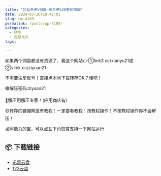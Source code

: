 ```yaml
---
title: "昆廷夫夫V080-泰兰德520重制精编"
date: 2024-05-26T19:42:01
slug: wp-4109
permalink: /posts/wp-4109/
categories:
  - 精华
  - 昆廷夫夫
tags:

---
```


如果两个网盘都没有资源了，看这个网站👉①link3.cc/xianyu21或②vlink.cc/ziyuan21

不需要注册账号！直接点本地下载转存OK？懂吧！

🟢解压密码:ziyuan21

🔵解压用解压专家！(应用商店有)

🟡转存的链接网盘有教程！一定要看教程！按教程操作！不按教程操作你不会解压！

💰🈶能力的宝，可以点左下角赞赏支持一下网站运行

## 📦 下载链接
- [迅雷云盘](https://blziyuan21.com/pay-download/4109?key=abfc76f731&down_id=0)
- [123云盘](https://blziyuan21.com/pay-download/4109?key=abfc76f731&down_id=1)

